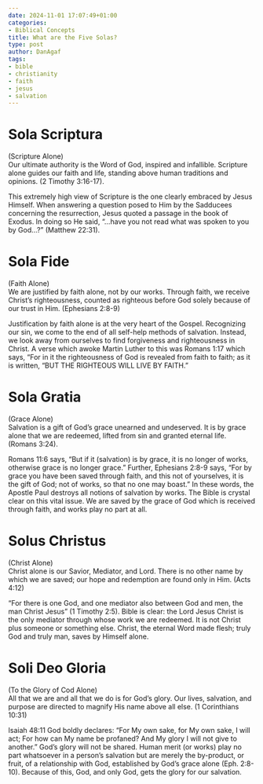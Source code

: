 ```yaml
---
date: 2024-11-01 17:07:49+01:00
categories:
- Biblical Concepts
title: What are the Five Solas?
type: post
author: DanAgaf
tags:
- bible
- christianity
- faith
- jesus
- salvation
---
```



# Sola Scriptura




(Scripture Alone)  
Our ultimate authority is the Word of God, inspired and infallible. Scripture alone guides our faith and life, standing above human traditions and opinions. (2 Timothy 3:16-17).




This extremely high view of Scripture is the one clearly embraced by Jesus Himself. When answering a question posed to Him by the Sadducees concerning the resurrection, Jesus quoted a passage in the book of Exodus. In doing so He said, “…have you not read what was spoken to you by God…?” (Matthew 22:31).




# Sola Fide




(Faith Alone)  
We are justified by faith alone, not by our works. Through faith, we receive Christ’s righteousness, counted as righteous before God solely because of our trust in Him. (Ephesians 2:8-9)




Justification by faith alone is at the very heart of the Gospel. Recognizing our sin, we come to the end of all self-help methods of salvation. Instead, we look away from ourselves to find forgiveness and righteousness in Christ. A verse which awoke Martin Luther to this was Romans 1:17 which says, “For in it the righteousness of God is revealed from faith to faith; as it is written, “BUT THE RIGHTEOUS WILL LIVE BY FAITH.” 




# Sola Gratia




(Grace Alone)  
Salvation is a gift of God’s grace unearned and undeserved. It is by grace alone that we are redeemed, lifted from sin and granted eternal life. (Romans 3:24).




Romans 11:6 says, “But if it (salvation) is by grace, it is no longer of works, otherwise grace is no longer grace.” Further, Ephesians 2:8-9 says, “For by grace you have been saved through faith, and this not of yourselves, it is the gift of God; not of works, so that no one may boast.” In these words, the Apostle Paul destroys all notions of salvation by works. The Bible is crystal clear on this vital issue. We are saved by the grace of God which is received through faith, and works play no part at all.




# Solus Christus




(Christ Alone)  
Christ alone is our Savior, Mediator, and Lord. There is no other name by which we are saved; our hope and redemption are found only in Him. (Acts 4:12)




“For there is one God, and one mediator also between God and men, the man Christ Jesus” (1 Timothy 2:5). Bible is clear: the Lord Jesus Christ is the only mediator through whose work we are redeemed. It is not Christ plus someone or something else. Christ, the eternal Word made flesh; truly God and truly man, saves by Himself alone.




# Soli Deo Gloria




(To the Glory of Cod Alone)  
All that we are and all that we do is for God’s glory. Our lives, salvation, and purpose are directed to magnify His name above all else. (1 Corinthians 10:31)




Isaiah 48:11 God boldly declares: “For My own sake, for My own sake, I will act; For how can My name be profaned? And My glory I will not give to another.” God’s glory will not be shared. Human merit (or works) play no part whatsoever in a person’s salvation but are merely the by-product, or fruit, of a relationship with God, established by God’s grace alone (Eph. 2:8-10). Because of this, God, and only God, gets the glory for our salvation.


